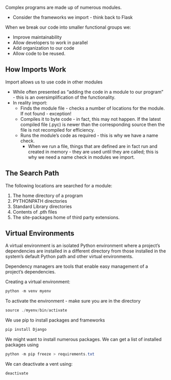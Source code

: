 Complex programs are made up of numerous modules.

- Consider the frameworks we import - think back to Flask

When we break our code into smaller functional groups we:

- Improve maintainability
- Allow developers to work in parallel
- Add organization to our code
- Allow code to be reused.

## How Imports Work

Import allows us to use code in other modules

- While often presented as “adding the code in a module to our program” - this is an oversimplification of the functionality.
- In reality import:
    - Finds the module file - checks a number of locations for the module. If not found - exception!
    - Compiles it to byte code - in fact, this may not happen. If the latest compiled file (.pyc) is newer than the corresponding source then the file is not recompiled for efficiency.
    - Runs the module’s code as required - this is why we have a name check.
        - When we run a file, things that are defined are in fact run and created in memory - they are used until they are called; this is why we need a name check in modules we import.

## The Search Path

The following locations are searched for a module:

1. The home directory of a program
2. PYTHONPATH directories
3. Standard Library directories
4. Contents of .pth files
5. The site-packages home of third party extensions.

## Virtual Environments

A virtual environment is an isolated Python environment where a project’s dependencies are installed in a different directory from those installed in the system’s default Python path and other virtual environments.

Dependency managers are tools that enable easy management of a project’s dependencies.

  

Creating a virtual environment:

```PowerShell
python -m venv myenv
```

To activate the environment - make sure you are in the directory

```PowerShell
source ./myenv/bin/activate
```

We use pip to install packages and frameworks

```PowerShell
pip install Django
```

We might want to install numerous packages. We can get a list of installed packages using

```PowerShell
python -m pip freeze > requirements.txt
```

We can deactivate a vent using:

```PowerShell
deactivate
```